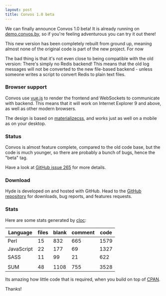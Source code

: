 ```yaml
---
layout: post
title: Convos 1.0 beta
---
```


We can finally announce Convos 1.0 beta! It is already running on
[demo.convos.by](http://demo.convos.by), so if you're feeling adventurous you
can try it out there!

This new version has been completely rebuilt from ground up, meaning almost
none of the original code is part of the new project. For now

The bad thing is that it's not even close to being compatible with the old
version: There's simply no Redis backend! This means that the old log messages
will not be converted to the new file-based backend - unless someone writes a
script to convert Redis to plain text files.

### Browser support

Convos use [vue.js](https://vuejs.org/) to render the frontend and WebSockets
to communicate with backend. This means that it will work on Internet Explorer
9 and above, as well as other modern browsers.

The design is based on [materializecss](http://materializecss.com/), and
works just as well on a mobile as on your desktop.

### Status

Convos is almost feature complete, compared to the old code base, but the code
is much younger, so there are probably a bunch of bugs, hence the "beta" tag.

Have a look at [GitHub issue 265](https://github.com/Nordaaker/convos/issues/265)
for more details.

### Download

Hyde is developed on and hosted with GitHub. Head to the [GitHub
repository](https://github.com/Nordaaker/convos) for downloads, bug reports,
and features requests.

### Stats

Here are some stats generated by [cloc](https://github.com/AlDanial/cloc):

| Language    |  files |  blank |       comment  |    code |
| ----------- | ------ | ------ | -------------- | --------|
| Perl        |     15 |    832 |           665  |    1579 |
| JavaScript  |     22 |    177 |            69  |    1327 |
| SASS        |     11 |     99 |            21  |     622 |
|             |        |        |                |         |
| SUM         |     48 |   1108 |           755  |    3528 |

Its amazing how little code that is required, when you build on top of
[CPAN](http://metacpan.org).

Thanks!
